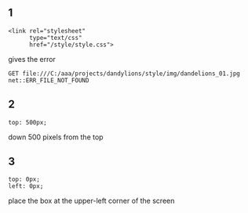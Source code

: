 1
--

	<link rel="stylesheet"   
	      type="text/css"   
	      href="/style/style.css">  
gives the error

	GET file:///C:/aaa/projects/dandylions/style/img/dandelions_01.jpg   
	net::ERR_FILE_NOT_FOUND

2
--
	top: 500px;   

down 500 pixels from the top

3
--
	top: 0px;  
	left: 0px;

place the box at the upper-left corner of the screen



